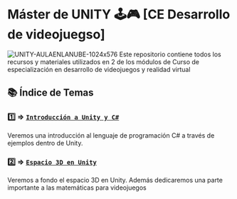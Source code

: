 # Máster de UNITY 🕹🎮 [CE Desarrollo de videojuegso]
![UNITY-AULAENLANUBE-1024x576](https://github.com/aulaenlanube/master-unity/assets/15714409/8e8a3843-e403-47f2-949e-e4287ea9686e)
Este repositorio contiene todos los recursos y materiales utilizados en 2 de los módulos de Curso de especialización en desarrollo de videojuegos y realidad virtual

## 📚 Índice de Temas

### 1️⃣ &#8658; [**`Introducción a Unity y C#`**](master-unity/tema1) 
Veremos una introducción al lenguaje de programación C# a través de ejemplos dentro de Unity.

### 2️⃣ &#8658; [**`Espacio 3D en Unity`**](master-unity/tema2) 
Veremos a fondo el espacio 3D en Unity. Además dedicaremos una parte importante a las matemáticas para videojuegos
